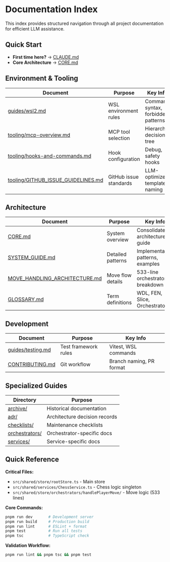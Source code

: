 # Documentation Index

<!-- nav: root | tags: [navigation, docs] | updated: 2025-08-12 -->

This index provides structured navigation through all project documentation for efficient LLM assistance.

## Quick Start

- **First time here?** → [CLAUDE.md](../CLAUDE.md)
- **Core Architecture** → [CORE.md](./CORE.md)

## Environment & Tooling

| Document                                                           | Purpose               | Key Info                           |
| ------------------------------------------------------------------ | --------------------- | ---------------------------------- |
| [guides/wsl2.md](./guides/wsl2.md)                                 | WSL environment rules | Command syntax, forbidden patterns |
| [tooling/mcp-overview.md](./tooling/mcp-overview.md)               | MCP tool selection    | Hierarchy, decision tree           |
| [tooling/hooks-and-commands.md](./tooling/hooks-and-commands.md)   | Hook configuration    | Debug, safety hooks                |
| [tooling/GITHUB_ISSUE_GUIDELINES.md](./tooling/GITHUB_ISSUE_GUIDELINES.md) | GitHub issue standards | LLM-optimized templates, naming    |

## Architecture

| Document                                                         | Purpose           | Key Info                           |
| ---------------------------------------------------------------- | ----------------- | ---------------------------------- |
| [CORE.md](./CORE.md)                                             | System overview   | Consolidated architecture guide    |
| [SYSTEM_GUIDE.md](./SYSTEM_GUIDE.md)                             | Detailed patterns | Implementation patterns, examples  |
| [MOVE_HANDLING_ARCHITECTURE.md](./MOVE_HANDLING_ARCHITECTURE.md) | Move flow details | 533-line orchestrator breakdown    |
| [GLOSSARY.md](./GLOSSARY.md)                                     | Term definitions  | WDL, FEN, Slice, Orchestrator      |

## Development

| Document                                     | Purpose              | Key Info                  |
| -------------------------------------------- | -------------------- | ------------------------- |
| [guides/testing.md](./guides/testing.md)     | Test framework rules | Vitest, WSL commands      |
| [CONTRIBUTING.md](./CONTRIBUTING.md)         | Git workflow         | Branch naming, PR format  |

## Specialized Guides

| Directory                          | Purpose                       |
| ---------------------------------- | ----------------------------- |
| [archive/](./archive/)             | Historical documentation      |
| [adr/](./adr/)                     | Architecture decision records |
| [checklists/](./checklists/)       | Maintenance checklists        |
| [orchestrators/](./orchestrators/) | Orchestrator-specific docs    |
| [services/](./services/)           | Service-specific docs         |

## Quick Reference

**Critical Files:**

- `src/shared/store/rootStore.ts` - Main store
- `src/shared/services/ChessService.ts` - Chess logic singleton
- `src/shared/store/orchestrators/handlePlayerMove/` - Move logic (533 lines)

**Core Commands:**

```bash
pnpm run dev       # Development server
pnpm run build     # Production build
pnpm run lint      # ESLint + format
pnpm test          # Run all tests
pnpm tsc           # TypeScript check
```

**Validation Workflow:**

```bash
pnpm run lint && pnpm tsc && pnpm test
```

